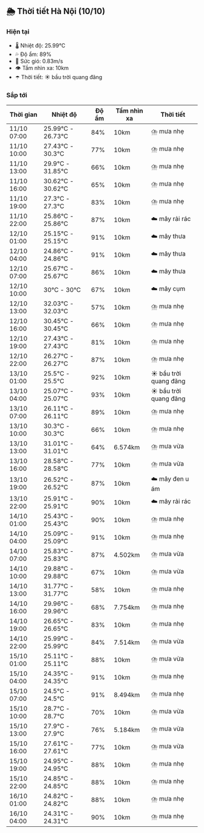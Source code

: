 ## 🌦️ Thời tiết Hà Nội (10/10)

### Hiện tại

- 🌡️ Nhiệt độ: 25.99℃
- 💦 Độ ẩm: 89%
- 💨 Sức gió: 0.83m/s
- 👁️ Tầm nhìn xa: 10km
- ☂️ Thời tiết: ☀️ bầu trời quang đãng

### Sắp tới

| Thời gian | Nhiệt độ | Độ ẩm | Tầm nhìn xa | Thời tiết |
| --- | --- | --- | --- | --- |
| 11/10 07:00 | 25.99℃ - 26.73℃ | 84% | 10km | ⛈️ mưa nhẹ |
| 11/10 10:00 | 27.43℃ - 30.3℃ | 77% | 10km | ⛈️ mưa nhẹ |
| 11/10 13:00 | 29.9℃ - 31.85℃ | 66% | 10km | ⛈️ mưa nhẹ |
| 11/10 16:00 | 30.62℃ - 30.62℃ | 65% | 10km | ⛈️ mưa nhẹ |
| 11/10 19:00 | 27.3℃ - 27.3℃ | 83% | 10km | ⛈️ mưa nhẹ |
| 11/10 22:00 | 25.86℃ - 25.86℃ | 87% | 10km | ☁️ mây rải rác |
| 12/10 01:00 | 25.15℃ - 25.15℃ | 91% | 10km | ☁️ mây thưa |
| 12/10 04:00 | 24.86℃ - 24.86℃ | 91% | 10km | ☁️ mây thưa |
| 12/10 07:00 | 25.67℃ - 25.67℃ | 86% | 10km | ☁️ mây thưa |
| 12/10 10:00 | 30℃ - 30℃ | 67% | 10km | ☁️ mây cụm |
| 12/10 13:00 | 32.03℃ - 32.03℃ | 57% | 10km | ⛈️ mưa nhẹ |
| 12/10 16:00 | 30.45℃ - 30.45℃ | 66% | 10km | ⛈️ mưa nhẹ |
| 12/10 19:00 | 27.43℃ - 27.43℃ | 81% | 10km | ⛈️ mưa nhẹ |
| 12/10 22:00 | 26.27℃ - 26.27℃ | 87% | 10km | ⛈️ mưa nhẹ |
| 13/10 01:00 | 25.5℃ - 25.5℃ | 92% | 10km | ☀️ bầu trời quang đãng |
| 13/10 04:00 | 25.07℃ - 25.07℃ | 93% | 10km | ☀️ bầu trời quang đãng |
| 13/10 07:00 | 26.11℃ - 26.11℃ | 89% | 10km | ⛈️ mưa nhẹ |
| 13/10 10:00 | 30.3℃ - 30.3℃ | 66% | 10km | ⛈️ mưa nhẹ |
| 13/10 13:00 | 31.01℃ - 31.01℃ | 64% | 6.574km | ⛈️ mưa vừa |
| 13/10 16:00 | 28.58℃ - 28.58℃ | 77% | 10km | ⛈️ mưa vừa |
| 13/10 19:00 | 26.52℃ - 26.52℃ | 87% | 10km | ☁️ mây đen u ám |
| 13/10 22:00 | 25.91℃ - 25.91℃ | 90% | 10km | ☁️ mây rải rác |
| 14/10 01:00 | 25.43℃ - 25.43℃ | 90% | 10km | ⛈️ mưa nhẹ |
| 14/10 04:00 | 25.09℃ - 25.09℃ | 91% | 10km | ⛈️ mưa nhẹ |
| 14/10 07:00 | 25.83℃ - 25.83℃ | 87% | 4.502km | ⛈️ mưa vừa |
| 14/10 10:00 | 29.88℃ - 29.88℃ | 67% | 10km | ⛈️ mưa vừa |
| 14/10 13:00 | 31.77℃ - 31.77℃ | 58% | 10km | ⛈️ mưa nhẹ |
| 14/10 16:00 | 29.96℃ - 29.96℃ | 68% | 7.754km | ⛈️ mưa nhẹ |
| 14/10 19:00 | 26.65℃ - 26.65℃ | 83% | 10km | ⛈️ mưa nhẹ |
| 14/10 22:00 | 25.99℃ - 25.99℃ | 84% | 7.514km | ⛈️ mưa vừa |
| 15/10 01:00 | 25.11℃ - 25.11℃ | 88% | 10km | ⛈️ mưa vừa |
| 15/10 04:00 | 24.35℃ - 24.35℃ | 91% | 10km | ⛈️ mưa nhẹ |
| 15/10 07:00 | 24.5℃ - 24.5℃ | 91% | 8.494km | ⛈️ mưa nhẹ |
| 15/10 10:00 | 28.7℃ - 28.7℃ | 70% | 10km | ⛈️ mưa vừa |
| 15/10 13:00 | 27.9℃ - 27.9℃ | 76% | 5.184km | ⛈️ mưa vừa |
| 15/10 16:00 | 27.61℃ - 27.61℃ | 77% | 10km | ⛈️ mưa vừa |
| 15/10 19:00 | 24.95℃ - 24.95℃ | 88% | 10km | ⛈️ mưa nhẹ |
| 15/10 22:00 | 24.85℃ - 24.85℃ | 88% | 10km | ⛈️ mưa nhẹ |
| 16/10 01:00 | 24.82℃ - 24.82℃ | 88% | 10km | ⛈️ mưa nhẹ |
| 16/10 04:00 | 24.31℃ - 24.31℃ | 90% | 10km | ⛈️ mưa nhẹ |

